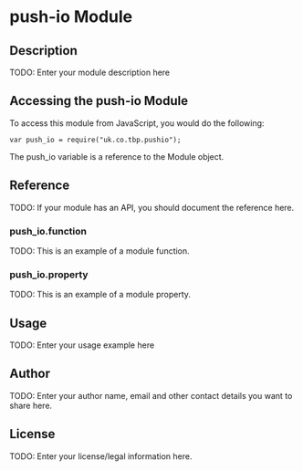 # push-io Module

## Description

TODO: Enter your module description here

## Accessing the push-io Module

To access this module from JavaScript, you would do the following:

    var push_io = require("uk.co.tbp.pushio");

The push_io variable is a reference to the Module object.

## Reference

TODO: If your module has an API, you should document
the reference here.

### push_io.function

TODO: This is an example of a module function.

### push_io.property

TODO: This is an example of a module property.

## Usage

TODO: Enter your usage example here

## Author

TODO: Enter your author name, email and other contact
details you want to share here.

## License

TODO: Enter your license/legal information here.
